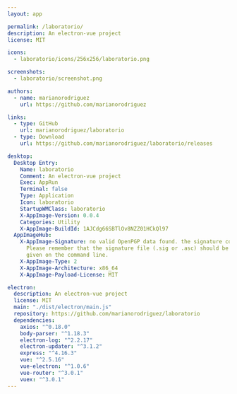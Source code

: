 ```yaml
---
layout: app

permalink: /laboratorio/
description: An electron-vue project
license: MIT

icons:
  - laboratorio/icons/256x256/laboratorio.png

screenshots:
  - laboratorio/screenshot.png

authors:
  - name: marianorodriguez
    url: https://github.com/marianorodriguez

links:
  - type: GitHub
    url: marianorodriguez/laboratorio
  - type: Download
    url: https://github.com/marianorodriguez/laboratorio/releases

desktop:
  Desktop Entry:
    Name: laboratorio
    Comment: An electron-vue project
    Exec: AppRun
    Terminal: false
    Type: Application
    Icon: laboratorio
    StartupWMClass: laboratorio
    X-AppImage-Version: 0.0.4
    Categories: Utility
    X-AppImage-BuildId: 1AJCdg66SBTlOv8NZZ01HCkQl97
  AppImageHub:
    X-AppImage-Signature: no valid OpenPGP data found. the signature could not be verified.
      Please remember that the signature file (.sig or .asc) should be the first file
      given on the command line.
    X-AppImage-Type: 2
    X-AppImage-Architecture: x86_64
    X-AppImage-Payload-License: MIT

electron:
  description: An electron-vue project
  license: MIT
  main: "./dist/electron/main.js"
  repository: https://github.com/marianorodriguez/laboratorio
  dependencies:
    axios: "^0.18.0"
    body-parser: "^1.18.3"
    electron-log: "^2.2.17"
    electron-updater: "^3.1.2"
    express: "^4.16.3"
    vue: "^2.5.16"
    vue-electron: "^1.0.6"
    vue-router: "^3.0.1"
    vuex: "^3.0.1"
---
```

